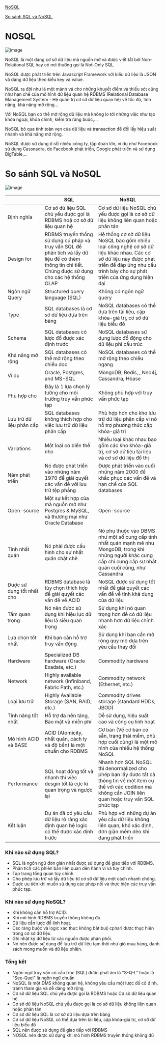 [NoSQL](#nosql)

[So sánh SQL và NoSQL](#sosanh)

<a name="nosql"></a>
# NOSQL

![image](https://user-images.githubusercontent.com/111716161/190938721-a4be036a-b954-4352-a468-84ec6102e7d4.png)

NoSQL là một dạng cơ sở dữ liệu mã nguồn mở và được viết tắt bởi Non-Relational SQL hay có nơi thường gọi là Not-Only SQL.

NoSQL được phát triển trên Javascript Framework với kiểu dữ liệu là JSON và dạng dữ liệu theo kiểu key và value.

NoSQL ra đời như là một mảnh vá cho những khuyết điểm và thiếu sót cũng như hạn chế của mô hình dữ liệu quan hệ RDBMS (Relational Database Management System - Hệ quản trị cơ sở dữ liệu quan hệ) về tốc độ, tính năng, khả năng mở rộng...

Với NoSQL bạn có thể mở rộng dữ liệu mà không lo tới những việc như tạo khóa ngoại, khóa chính, kiểm tra ràng buộc,...

NoSQL bỏ qua tính toàn vẹn của dữ liệu và transaction để đổi lấy hiệu suất nhanh và khả năng mở rộng.

NoSQL được sử dụng ở rất nhiều công ty, tập đoàn lớn, ví dụ như Facebook sử dụng Cassnadra, do Facebook phát triển, Google phát triển và sử dụng BigTable,...


# So sánh SQL và NoSQL

![image](https://user-images.githubusercontent.com/111716161/190938736-31f17f36-2a07-4595-8e13-4bf753b8be3a.png)

| | SQL | NoSQL |
|---|---|---|
| Định nghĩa | Cơ sở dữ liệu SQL chủ yếu được gọi là RDBMS hoặ cơ sở dữ liệu quan hệ | Cơ sở dữ liệu NoSQL chủ yếu được gọi là cơ sở dữ liệu không liên quan hoặc phân tán | Cơ sở dữ liệu NoSQL chủ yếu được gọi là cơ sở dữ liệu không liên quan hoặc phân tán |
| Design for | RDBMS truyền thống sử dụng cú pháp và truy vấn SQL để phân tích và lấy dữ liệu để có thêm thông tin chi tiết. Chúng được sử dụng cho các hệ thống OLAP | Hệ thống cơ sở dữ liệu NoSQL bao gồm nhiều loại công nghệ cơ sở dữ liệu khác nhau. Các cơ sở dữ liệu này được phát triển để đáp ứng nhu cầu trình bày cho sự phát triển của ứng dụng hiện đại |
| Ngôn ngữ Query | Structured query language (SQL) | Không có ngôn ngữ query |
| Type | SQL databases là cơ sở dữ liệu dựa trên bảng | NoSQL databases có thể dựa trên tài liệu, cặp khóa-giá trị, cơ sở dữ liệu biểu đồ |
| Schema | SQL databases có lược đồ được xác định trước | NoSQL databases sử dụng lược đồ động cho dữ liệu phi cấu trúc |
| Khả năng mở rộng | SQL databases có thể mở rộng theo chiều dọc | NoSQL databases có thể mở rộng theo chiều ngang |
| Ví dụ | Oracle, Postgres, and MS-SQL | MongoDB, Redis, , Neo4j, Cassandra, Hbase |
| Phù hợp cho | Đây là 1 lựa chọn lý tưởng cho môi trường truy vấn phức tạp | Không phù hợp với truy vấn phức tạp | 
| Lưu trữ dữ liệu phân cấp | SQL databases không thích hợp cho việc lưu trữ dữ liệu phân cấp | Phù hợp hơn cho kho lưu trữ dữ liệu phân cấp vì nó hỗ trợ phương thức cặp khóa-giá trị |
| Variations | Một loại có biến thể nhỏ | Nhiều loại khác nhau bao gồm các kho khóa-giá trị, cơ sở dữ liệu tài liệu và cơ sở dữ liệu đồ thị |
| Năm phát triển | Nó được phát triển vào những năm 1970 để giải quyết các vấn đề với lưu trữ tệp phẳng | Được phát triển vào cuối những năm 2000 để khắc phục các vấn đề và hạn chế của SQL databases |
| Open-source | Một sự kết hợp của mã nguồn mở như Postgres & MySQL, và thương mại như Oracle Database | Open-source |
| Tính nhất quán | Nó phải được cấu hình cho sự nhất quán chặt chẽ | Nó phụ thuộc vào DBMS như một số cung cấp tính nhất quán mạnh mẽ như MongoDB, trong khi những người khác cung cấp chỉ cung cấp sự nhất quán cuối cùng, như Cassandra |
| Được sử dụng tốt nhất cho | RDBMS database là tùy chọn thích hợp để giải quyết các vấn đề về ACID | NoSQL được sử dụng tốt nhất để giải quyết các vấn đề về tính khả dụng của dữ liệu | 
| Tầm quan trọng | Nó nên được sử dụng khi hiệu lực dữ liệu là siêu quan trọng | Sử dụng khi nó quan trọng hơn để có dữ liệu nhanh hơn dữ liệu chính xác |
| Lựa chọn tốt nhất | Khi bạn cần hỗ trợ truy vấn động | Sử dụng khi bạn cần mở rộng quy mô dựa trên yêu cầu thay đổi |
| Hardware | 	Specialized DB hardware (Oracle Exadata, etc.) | Commodity hardware |
| Network | Highly available network (Infiniband, Fabric Path, etc.) | Commodity network (Ethernet, etc.) |
| Loại lưu trữ | Highly Available Storage (SAN, RAID, etc.) | Commodity drives storage (standard HDDs, JBOD) |
| Tính năng tốt nhất | Hỗ trợ đa nền tảng, Bảo mật và miễn phí | Dễ sử dụng, hiệu suất cao và công cụ linh hoạt | 
| Mô hình ACID và BASE | ACID (Atomicity, nhất quán, cách ly và độ bền) là một chuẩn cho RDBMS | Cơ bản (Về cơ bản có sẵn, trạng thái mềm, phù hợp cuối cùng) là một mô hình của nhiều hệ thống NoSQL |
| Performance | SQL hoạt động tốt và nhanh thì việc desgin tốt là cực kì quan trọng và ngược lại | Nhanh hơn SQL NoSQL thì denormalized cho phép bạn lấy được tất cả thông tin về một item cụ thể với các codition mà không cần JOIN liên quan hoặc truy vấn SQL phức tạp | 
| Kết luận | Dự án đã có yêu cầu dữ liệu rõ ràng xác định quan hệ logic có thể được xác định trước | Phù hợp với những dự án yêu cầu dữ liệu không liên quan, khó xác định, đơn giản mềm dẻo khi đang phát triển |

### Khi nào sử dụng SQL?
- SQL là ngôn ngữ đơn giản nhất được sử dụng để giao tiếp với RDBMS.
- Phân tích các phiên bản liên quan đến hành vi và tùy chỉnh.
- Tạp trang tổng quan tùy chỉnh.
- Cho phép lưu trữ và lấy dữ liệu từ cơ sở dữ liệu một cách nhanh chóng. 
- Được ưu tiên khi muốn sử dụng các phép nối và thực hiện các truy vấn phức tạp.

### Khi nào sử dụng NoSQL?
- Khi không cần hỗ trợ ACID.
- Khi mô hình RDBMS truyền thống không đủ. 
- Dữ liệu cần lược đồ linh hoạt.
- Csc ràng buộc và logic xác thực không bắt buộ cphari được thực hiện trong cơ sở dữ liệu. 
- Ghi nhật ký dữ liệu từ các nguồn được phân phối.
- Nó nên được sử dụng để lưu trữ dữ liệu tạm thời như giỏ mua hàng, danh sách mong muốn và dữ liệu phiên. 

### Tổng kết

- Ngôn ngữ truy vấn có cấu trúc (SQL) được phát âm là "S-Q-L" hoặc là "See-Quel" là ngôn ngữ chuẩn
- NoSQL là một DMS không quan hệ, không yêu cầu một lược đồ cố định, tránh tham gia và dễ dàng mở rộng
- Cơ sở dữ liệu SQL chủ yếu được gọi là RDBMS hoặc Cơ sở dữ liệu quan hệ
- Cơ sở dữ liệu NoSQL chủ yếu được gọi là cơ sở dữ liệu không liên quan hoặc phân tán
- Cơ sở dữ liệu SQL là cơ sở dữ liệu dựa trên bảng
- Cơ sở dữ liệu NoSQL có thể dựa trên tài liệu, cặp khóa-giá trị, cơ sở dữ liệu biểu đồ
- SQL nên được sử dụng để giao tiếp với RDBMS
- NOSQL nên được sử dụng khi mô hình RDBMS truyền thống không đủ
